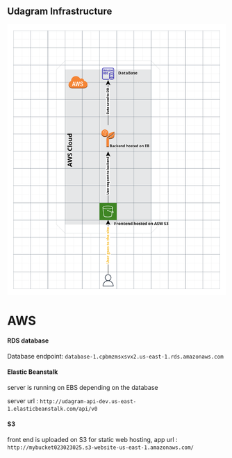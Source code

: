 ## Udagram Infrastructure

![Architecture flow](https://github.com/mohamedsherif2010/Udacity-depoly-project/blob/master/Documentation/Infrastructure.png)

# AWS
#### RDS database
Database endpoint: `database-1.cpbmzmsxsvx2.us-east-1.rds.amazonaws.com`

#### Elastic Beanstalk
server is running on EBS depending on the database

server url : `http://udagram-api-dev.us-east-1.elasticbeanstalk.com/api/v0`

#### S3
front end is uploaded on S3 for static web hosting,
app url : `http://mybucket023023025.s3-website-us-east-1.amazonaws.com/`